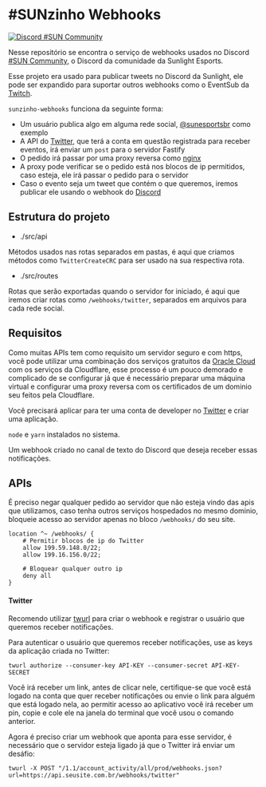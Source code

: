 # #SUNzinho Webhooks

<div>
    <a href="https://discord.gg/c8Y5QFy4Qa">
        <img src="https://discordapp.com/api/guilds/656272932758356008/embed.png" alt="Discord #SUN Community" />
    </a>
</div>

Nesse repositório se encontra o serviço de webhooks usados no Discord [#SUN Community](https://discord.gg/c8Y5QFy4Qa), o Discord da comunidade da Sunlight Esports.

Esse projeto era usado para publicar tweets no Discord da Sunlight, ele pode ser expandido para suportar outros webhooks como o EventSub da [Twitch](https://dev.twitch.tv/docs/eventsub).

`sunzinho-webhooks` funciona da seguinte forma:

-   Um usuário publica algo em alguma rede social, [@sunesportsbr](https://twitter.com/sunesportsbr) como exemplo
-   A API do [Twitter](https://developer.twitter.com/en/docs/twitter-api/premium/account-activity-api/overview), que terá a conta em questão registrada para receber eventos, irá enviar um `post` para o servidor Fastify
-   O pedido irá passar por uma proxy reversa como [nginx](https://www.nginx.com/)
-   A proxy pode verificar se o pedido está nos blocos de ip permitidos, caso esteja, ele irá passar o pedido para o servidor
-   Caso o evento seja um tweet que contém o que queremos, iremos publicar ele usando o webhook do [Discord](https://discord.com/developers/docs/resources/webhook)

## Estrutura do projeto

-   ./src/api

Métodos usados nas rotas separados em pastas, é aqui que criamos métodos como `TwitterCreateCRC` para ser usado na sua respectiva rota.

-   ./src/routes

Rotas que serão exportadas quando o servidor for iniciado, é aqui que iremos criar rotas como `/webhooks/twitter`, separados em arquivos para cada rede social.

## Requisitos

Como muitas APIs tem como requisito um servidor seguro e com https, você pode utilizar uma combinação dos serviços gratuitos da [Oracle Cloud](https://www.oracle.com/br/cloud/) com os serviços da Cloudflare, esse processo é um pouco demorado e complicado de se configurar já que é necessário preparar uma máquina virtual e configurar uma proxy reversa com os certificados de um dominio seu feitos pela Cloudflare.

Você precisará aplicar para ter uma conta de developer no [Twitter](https://developer.twitter.com/en/apply-for-access) e criar uma aplicação.

`node` e `yarn` instalados no sistema.

Um webhook criado no canal de texto do Discord que deseja receber essas notificações.

## APIs

É preciso negar qualquer pedido ao servidor que não esteja vindo das apis que utilizamos, caso tenha outros serviços hospedados no mesmo dominio, bloqueie acesso ao servidor apenas no bloco `/webhooks/` do seu site.

```
location ^~ /webhooks/ {
    # Permitir blocos de ip do Twitter
    allow 199.59.148.0/22;
    allow 199.16.156.0/22;

    # Bloquear qualquer outro ip
    deny all
}
```

#### Twitter

Recomendo utilizar [twurl](https://github.com/twitter/twurl) para criar o webhook e registrar o usuário que queremos receber notificações.

Para autenticar o usuário que queremos receber notificações, use as keys da aplicação criada no Twitter:

```
twurl authorize --consumer-key API-KEY --consumer-secret API-KEY-SECRET
```

Você irá receber um link, antes de clicar nele, certifique-se que você está logado na conta que quer receber notificações ou envie o link para alguém que está logado nela, ao permitir acesso ao aplicativo você irá receber um pin, copie e cole ele na janela do terminal que você usou o comando anterior.

Agora é preciso criar um webhook que aponta para esse servidor, é necessário que o servidor esteja ligado já que o Twitter irá enviar um desáfio:

```
twurl -X POST "/1.1/account_activity/all/prod/webhooks.json?url=https://api.seusite.com.br/webhooks/twitter"
```
